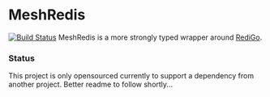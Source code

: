 MeshRedis
======
[![Build Status](https://travis-ci.org/meshhq/meshRedis.svg?branch=master)](https://travis-ci.org/meshhq/meshRedis)
MeshRedis is a more strongly typed wrapper around [RediGo](https://github.com/garyburd/redigo).

### Status
This project is only opensourced currently to support a dependency from another project. Better readme to follow shortly...